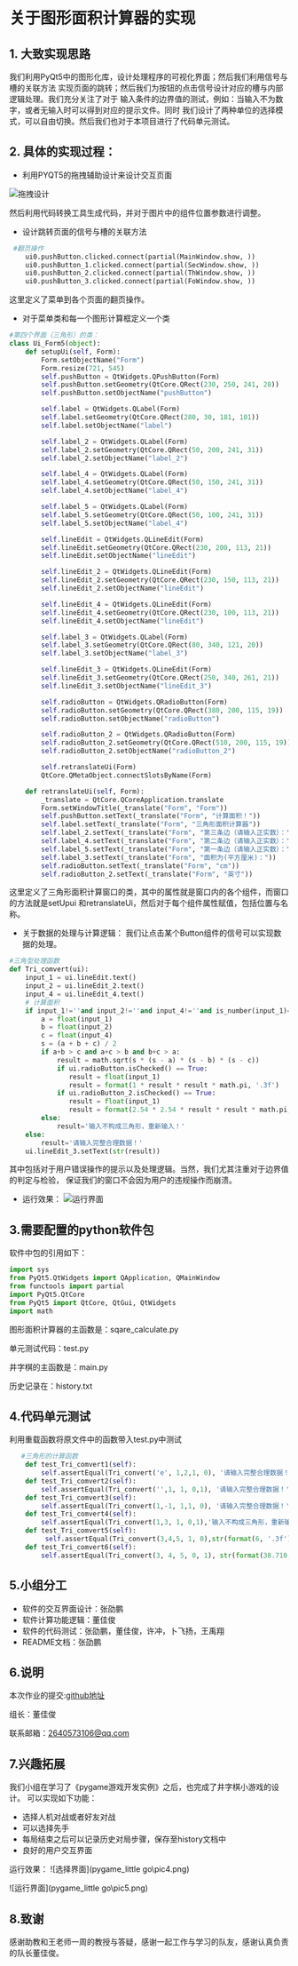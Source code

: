 # 关于图形面积计算器的实现
## 1. 大致实现思路
我们利用PyQt5中的图形化库，设计处理程序的可视化界面；然后我们利用信号与槽的关联方法
实现页面的跳转；然后我们为按钮的点击信号设计对应的槽与内部逻辑处理。我们充分关注了对于
输入条件的边界值的测试，例如：当输入不为数字，或者无输入时可以得到对应的提示文件。同时
我们设计了两种单位的选择模式，可以自由切换。然后我们也对于本项目进行了代码单元测试。

## 2. 具体的实现过程：
+ 利用PYQT5的拖拽辅助设计来设计交互页面

![拖拽设计](pic1.png)

然后利用代码转换工具生成代码，并对于图片中的组件位置参数进行调整。

+ 设计跳转页面的信号与槽的关联方法
```python
 #翻页操作
    ui0.pushButton.clicked.connect(partial(MainWindow.show, ))
    ui0.pushButton_1.clicked.connect(partial(SecWindow.show, ))
    ui0.pushButton_2.clicked.connect(partial(ThWindow.show, ))
    ui0.pushButton_3.clicked.connect(partial(FoWindow.show, ))

```
这里定义了菜单到各个页面的翻页操作。

+ 对于菜单类和每一个图形计算框定义一个类
```python
#第四个界面（三角形）的类：
class Ui_Form5(object):
    def setupUi(self, Form):
        Form.setObjectName("Form")
        Form.resize(721, 545)
        self.pushButton = QtWidgets.QPushButton(Form)
        self.pushButton.setGeometry(QtCore.QRect(230, 250, 241, 28))
        self.pushButton.setObjectName("pushButton")

        self.label = QtWidgets.QLabel(Form)
        self.label.setGeometry(QtCore.QRect(280, 30, 181, 101))
        self.label.setObjectName("label")

        self.label_2 = QtWidgets.QLabel(Form)
        self.label_2.setGeometry(QtCore.QRect(50, 200, 241, 31))
        self.label_2.setObjectName("label_2")

        self.label_4 = QtWidgets.QLabel(Form)
        self.label_4.setGeometry(QtCore.QRect(50, 150, 241, 31))
        self.label_4.setObjectName("label_4")

        self.label_5 = QtWidgets.QLabel(Form)
        self.label_5.setGeometry(QtCore.QRect(50, 100, 241, 31))
        self.label_5.setObjectName("label_4")

        self.lineEdit = QtWidgets.QLineEdit(Form)
        self.lineEdit.setGeometry(QtCore.QRect(230, 200, 113, 21))
        self.lineEdit.setObjectName("lineEdit")

        self.lineEdit_2 = QtWidgets.QLineEdit(Form)
        self.lineEdit_2.setGeometry(QtCore.QRect(230, 150, 113, 21))
        self.lineEdit_2.setObjectName("lineEdit")

        self.lineEdit_4 = QtWidgets.QLineEdit(Form)
        self.lineEdit_4.setGeometry(QtCore.QRect(230, 100, 113, 21))
        self.lineEdit_4.setObjectName("lineEdit")

        self.label_3 = QtWidgets.QLabel(Form)
        self.label_3.setGeometry(QtCore.QRect(80, 340, 121, 20))
        self.label_3.setObjectName("label_3")

        self.lineEdit_3 = QtWidgets.QLineEdit(Form)
        self.lineEdit_3.setGeometry(QtCore.QRect(250, 340, 261, 21))
        self.lineEdit_3.setObjectName("lineEdit_3")

        self.radioButton = QtWidgets.QRadioButton(Form)
        self.radioButton.setGeometry(QtCore.QRect(380, 200, 115, 19))
        self.radioButton.setObjectName("radioButton")

        self.radioButton_2 = QtWidgets.QRadioButton(Form)
        self.radioButton_2.setGeometry(QtCore.QRect(510, 200, 115, 19))
        self.radioButton_2.setObjectName("radioButton_2")

        self.retranslateUi(Form)
        QtCore.QMetaObject.connectSlotsByName(Form)

    def retranslateUi(self, Form):
        _translate = QtCore.QCoreApplication.translate
        Form.setWindowTitle(_translate("Form", "Form"))
        self.pushButton.setText(_translate("Form", "计算面积！"))
        self.label.setText(_translate("Form", "三角形面积计算器"))
        self.label_2.setText(_translate("Form", "第三条边（请输入正实数）："))
        self.label_4.setText(_translate("Form", "第二条边（请输入正实数）："))
        self.label_5.setText(_translate("Form", "第一条边（请输入正实数）："))
        self.label_3.setText(_translate("Form", "面积为(平方厘米)："))
        self.radioButton.setText(_translate("Form", "cm"))
        self.radioButton_2.setText(_translate("Form", "英寸"))
```
这里定义了三角形面积计算窗口的类，其中的属性就是窗口内的各个组件，而窗口的方法就是setUpui
和retranslateUi，然后对于每个组件属性赋值，包括位置与名称。

+ 关于数据的处理与计算逻辑：
我们让点击某个Button组件的信号可以实现数据的处理。
```python
#三角型处理函数
def Tri_comvert(ui):
    input_1 = ui.lineEdit.text()
    input_2 = ui.lineEdit_2.text()
    input_4 = ui.lineEdit_4.text()
    # 计算面积
    if input_1!=''and input_2!=''and input_4!=''and is_number(input_1)==1 and is_number(input_2)==1 and is_number(input_4)==1 and float(input_1)>=0 and float(input_2)>=0 and float(input_4)>=0:
        a = float(input_1)
        b = float(input_2)
        c = float(input_4)
        s = (a + b + c) / 2
        if a+b > c and a+c > b and b+c > a:
            result = math.sqrt(s * (s - a) * (s - b) * (s - c))
            if ui.radioButton.isChecked() == True:
               result = float(input_1)
               result = format(1 * result * result * math.pi, '.3f')
            if ui.radioButton_2.isChecked() == True:
               result = float(input_1)
               result = format(2.54 * 2.54 * result * result * math.pi, '.3f')
        else:
            result='输入不构成三角形，重新输入！'
    else:
        result='请输入完整合理数据！'
    ui.lineEdit_3.setText(str(result))

```
其中包括对于用户错误操作的提示以及处理逻辑。当然，我们尤其注重对于边界值的判定与检验，
保证我们的窗口不会因为用户的违规操作而崩溃。

+ 运行效果：
![运行界面](pic3.png)

## 3.需要配置的python软件包
软件中包的引用如下：
```python
import sys
from PyQt5.QtWidgets import QApplication, QMainWindow
from functools import partial
import PyQt5.QtCore
from PyQt5 import QtCore, QtGui, QtWidgets
import math
```
图形面积计算器的主函数是：sqare_calculate.py

单元测试代码：test.py

井字棋的主函数是：main.py

历史记录在：history.txt


## 4.代码单元测试
利用重载函数将原文件中的函数带入test.py中测试
```python
   #三角形的计算函数
    def test_Tri_comvert1(self):
        self.assertEqual(Tri_convert('e', 1,2,1, 0), '请输入完整合理数据！')
    def test_Tri_comvert2(self):
        self.assertEqual(Tri_convert('',1, 1, 0,1), '请输入完整合理数据！')
    def test_Tri_comvert3(self):
        self.assertEqual(Tri_convert(1,-1, 1,1, 0), '请输入完整合理数据！')
    def test_Tri_comvert4(self):
        self.assertEqual(Tri_convert(1,3, 1, 0,1),'输入不构成三角形，重新输入！' )
    def test_Tri_comvert5(self):
         self.assertEqual(Tri_convert(3,4,5, 1, 0),str(format(6, '.3f')) )
    def test_Tri_comvert6(self):
        self.assertEqual(Tri_convert(3, 4, 5, 0, 1), str(format(38.710, '.3f')))


```

## 5.小组分工
+ 软件的交互界面设计：张劭鹏
+ 软件计算功能逻辑：董佳俊
+ 软件的代码测试：张劭鹏，董佳俊，许冲，卜飞扬，王禹翔
+ README文档：张劭鹏

## 6.说明
本次作业的提交:[github地址](https://github.com/Zhang-shaop/calculating-about-area-of-graph)

组长：董佳俊 

联系邮箱：2640573106@qq.com

## 7.兴趣拓展
我们小组在学习了《pygame游戏开发实例》之后，也完成了井字棋小游戏的设计。
可以实现如下功能：
+ 选择人机对战或者好友对战
+ 可以选择先手
+ 每局结束之后可以记录历史对局步骤，保存至history文档中
+ 良好的用户交互界面

运行效果：
![选择界面](pygame_little go\pic4.png)

![运行界面](pygame_little go\pic5.png)

## 8.致谢
感谢助教和王老师一周的教授与答疑，感谢一起工作与学习的队友，感谢认真负责的队长董佳俊。

